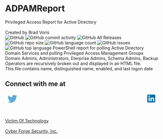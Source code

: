 # ADPAMReport
Privileged Access Report for Active Directory<BR/><BR/>
Created by Brad Voris<BR/>
<img alt="GitHub" src="https://img.shields.io/github/license/bvoris/ADPAMReport">
<img alt="GitHub commit activity" src="https://img.shields.io/github/commit-activity/m/bvoris/ADPAMReport">
<img alt="GitHub All Releases" src="https://img.shields.io/github/downloads/bvoris/ADPAMReport/total">
<img alt="GitHub repo size" src="https://img.shields.io/github/repo-size/bvoris/ADPAMReport">
<img alt="GitHub language count" src="https://img.shields.io/github/languages/count/bvoris/ADPAMReport">
<img alt="GitHub issues" src="https://img.shields.io/github/issues/bvoris/ADPAMReport">
<img alt="GitHub top language" src="https://img.shields.io/github/languages/top/bvoris/ADPAMReport">
PowerShell report for polling Active Directory Domain Services and pulling Privileged Access Management Groups<BR/>
Domain Admins, Administrators, Eterprise Admins, Schema Admins, Backup Operators are recursively broken out and displayed in an HTML file.<BR/>
This file contains name, distinguished name, enabled, and last logon date<BR/>

## Connect with me at

<a href="https://twitter.com/HMInfoSecViking?ref_src=twsrc%5Etfw"><IMG SRC="https://github.com/bvoris/bvoris/blob/master/twitter.jpg" WIDTH=10% HEIGHT=10% ALIGN=LEFT></a>

<a href="https://www.linkedin.com/in/brad-voris" target="_blank"><IMG SRC="https://github.com/bvoris/bvoris/blob/master/linkedin.png" WIDTH=10% HEIGHT=4% ALIGN=RIGHT></a>

<BR /><BR />
<BR /><BR />

<A HREF="https://www.victimoftechnology.com">Victim Of Technology<A />
<BR /><BR />
<A HREF="https://www.cyberforgesecurity.com">Cyber Forge Security, Inc.<A />
<BR /><BR />
